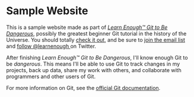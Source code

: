 # Sample Website

This is a sample website made as part of [*Learn Enough™ Git to Be
Dangerous*](http://learnenough.com/git-tutorial), possibly the greatest
beginner Git tutorial in the history of the Universe. You should totally [
check it out](http://learnenough.com/git-tutorial), and be sure to [join
the email list](http://learnenough.com/#email_list) and [follow @learnenough
](http://twitter.com/learnenough) on Twitter.

After finishing *Learn Enough™ Git to Be Dangerous*, I'll know enough Git
to be *dangerous*. This means I'll be able to use Git to track changes in
my projects, back up data, share my work with others, and collaborate
with programmers and other users of Git.

For more information on Git, see the
[official Git documentation](https://git-scm.com/).